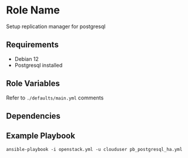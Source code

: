 Role Name
=========

Setup replication manager for postgresql

Requirements
------------

- Debian 12
- Postgresql installed

Role Variables
--------------

Refer to `./defaults/main.yml` comments

Dependencies
------------


Example Playbook
----------------

`ansible-playbook -i openstack.yml -u clouduser pb_postgresql_ha.yml`
